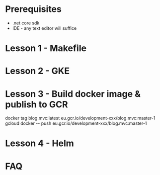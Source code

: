 Prerequisites
=============
* .net core sdk
* IDE - any text editor will suffice

Lesson 1 - Makefile
================================================


Lesson 2 - GKE
========================================

Lesson 3 - Build docker image & publish to GCR
=======================================================
docker tag blog.mvc:latest eu.gcr.io/development-xxx/blog.mvc:master-1
gcloud docker -- push eu.gcr.io/development-xxx/blog.mvc:master-1


Lesson 4 - Helm
=================================================



FAQ
===
